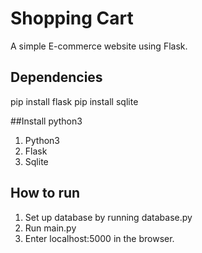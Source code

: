 # Shopping Cart  
A simple E-commerce website using Flask.
  
## Dependencies ##
pip install flask
pip install sqlite

##Install python3
1. Python3
2. Flask
3. Sqlite

## How to run ##
1. Set up database by running database.py
2. Run main.py
3. Enter localhost:5000 in the browser.
